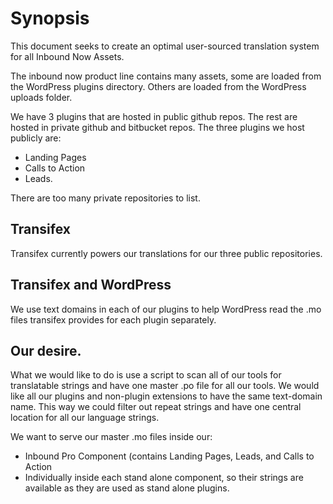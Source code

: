 # Synopsis

This document seeks to create an optimal user-sourced translation system for all Inbound Now Assets.

The inbound now product line contains many assets, some are loaded from the WordPress plugins directory. Others are loaded from the WordPress uploads folder. 

We have 3 plugins that are hosted in public github repos. The rest are hosted in private github and bitbucket repos. The three plugins we host publicly are:

* Landing Pages
* Calls to Action
* Leads.

There are too many private repositories to list.

## Transifex

Transifex currently powers our translations for our three public repositories. 

## Transifex and WordPress

We use text domains in each of our plugins to help WordPress read the .mo files transifex provides for each plugin separately. 

## Our desire. 

What we would like to do is use a script to scan all of our tools for translatable strings and have one master .po file for all our tools. We would like all our plugins and non-plugin extensions to have the same text-domain name. This way we could filter out repeat strings and have one central location for all our language strings. 

We want to serve our master .mo files inside our:

* Inbound Pro Component (contains Landing Pages, Leads, and Calls to Action
* Individually inside each stand alone component, so their strings are available as they are used as stand alone plugins. 
